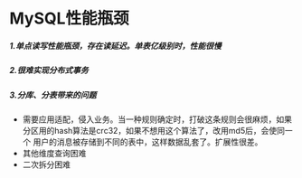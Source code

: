 # MySQL性能瓶颈

##### 1.单点读写性能瓶颈，存在读延迟。单表亿级别时，性能很慢
##### 2.很难实现分布式事务
##### 3.分库、分表带来的问题
- 需要应用适配，侵入业务。当一种规则确定时，打破这条规则会很麻烦，如果分区用的hash算法是crc32，如果不想用这个算法了，改用md5后，会使同一个
用户的消息被存储到不同的表中，这样数据乱套了。扩展性很差。
- 其他维度查询困难
- 二次拆分困难
    
    

    